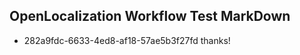 ## OpenLocalization Workflow Test MarkDown
* 282a9fdc-6633-4ed8-af18-57ae5b3f27fd thanks!

<!--HONumber=Jul16_HO2-->


